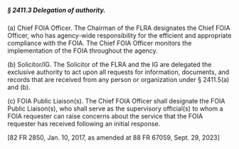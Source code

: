 ##### § 2411.3 Delegation of authority. #####

(a) Chief FOIA Officer. The Chairman of the FLRA designates the Chief FOIA Officer, who has agency-wide responsibility for the efficient and appropriate compliance with the FOIA. The Chief FOIA Officer monitors the implementation of the FOIA throughout the agency.

(b) Solicitor/IG. The Solicitor of the FLRA and the IG are delegated the exclusive authority to act upon all requests for information, documents, and records that are received from any person or organization under § 2411.5(a) and (b).

(c) FOIA Public Liaison(s). The Chief FOIA Officer shall designate the FOIA Public Liaison(s), who shall serve as the supervisory official(s) to whom a FOIA requester can raise concerns about the service that the FOIA requester has received following an initial response.

[82 FR 2850, Jan. 10, 2017, as amended at 88 FR 67059, Sept. 29, 2023]